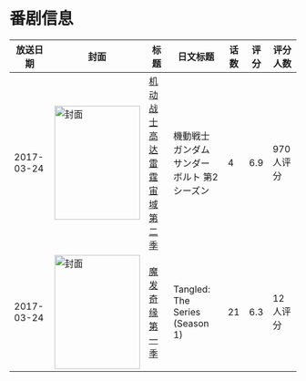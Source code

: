 # 番剧信息

|放送日期|封面|标题|日文标题|话数|评分|评分人数|
|---|---|---|---|---|---|---|
|2017-03-24|<img src="//lain.bgm.tv/pic/cover/c/53/e1/198380_r90t9.jpg" alt="封面" style="width:150px;height:200px;object-fit:cover;">|[机动战士高达 雷霆宙域 第二季](https://bangumi.tv/subject/198380)|機動戦士ガンダム サンダーボルト 第2シーズン|4|6.9|970人评分|
|2017-03-24|<img src="//lain.bgm.tv/pic/cover/c/8b/d5/212814_38RCj.jpg" alt="封面" style="width:150px;height:200px;object-fit:cover;">|[魔发奇缘 第一季](https://bangumi.tv/subject/212814)|Tangled: The Series (Season 1)|21|6.3|12人评分|
